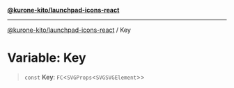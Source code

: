 [**@kurone-kito/launchpad-icons-react**](../README.md)

***

[@kurone-kito/launchpad-icons-react](../globals.md) / Key

# Variable: Key

> `const` **Key**: `FC`\<`SVGProps`\<`SVGSVGElement`\>\>

